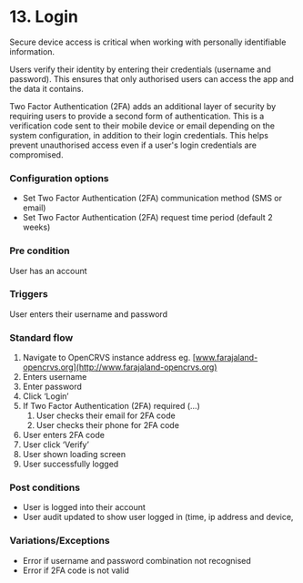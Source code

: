 # 13. Login

Secure device access is critical when working with personally identifiable information.

Users verify their identity by entering their credentials (username and password). This ensures that only authorised users can access the app and the data it contains.

Two Factor Authentication (2FA) adds an additional layer of security by requiring users to provide a second form of authentication. This is a verification code sent to their mobile device or email depending on the system configuration, in addition to their login credentials. This helps prevent unauthorised access even if a user's login credentials are compromised.

### **Configuration options**

* Set Two Factor Authentication (2FA) communication method (SMS or email)
* Set Two Factor Authentication (2FA) request time period (default 2 weeks)

### **Pre condition**

User has an account

### **Triggers**

User enters their username and password

### **Standard flow**

1. Navigate to OpenCRVS instance address eg. [www.farajaland-opencrvs.org](http://www.farajaland-opencrvs.org)
2. Enters username
3. Enter password
4. Click ‘Login’
5. If Two Factor Authentication (2FA) required (…)
   1. User checks their email for 2FA code
   2. User checks their phone for 2FA code
6. User enters 2FA code
7. User click ‘Verify’
8. User shown loading screen
9. User successfully logged

### **Post conditions**

* User is logged into their account
* User audit updated to show user logged in (time, ip address and device,

### **Variations/Exceptions**

* Error if username and password combination not recognised
* Error if 2FA code is not valid
